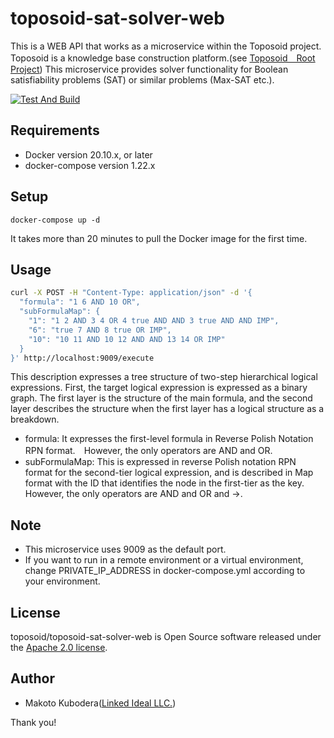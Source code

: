 # toposoid-sat-solver-web
This is a WEB API that works as a microservice within the Toposoid project.
Toposoid is a knowledge base construction platform.(see [Toposoid　Root Project](https://github.com/toposoid/toposoid.git))
This microservice provides solver functionality for Boolean satisfiability problems (SAT) or similar problems (Max-SAT etc.).

[![Test And Build](https://github.com/toposoid/toposoid-sat-solver-web/actions/workflows/action.yml/badge.svg)](https://github.com/toposoid/toposoid-sat-solver-web/actions/workflows/action.yml)

## Requirements
* Docker version 20.10.x, or later
* docker-compose version 1.22.x

## Setup
```bssh
docker-compose up -d
```
It takes more than 20 minutes to pull the Docker image for the first time.
## Usage
```bash
curl -X POST -H "Content-Type: application/json" -d '{
  "formula": "1 6 AND 10 OR",
  "subFormulaMap": {
    "1": "1 2 AND 3 4 OR 4 true AND AND 3 true AND AND IMP",
    "6": "true 7 AND 8 true OR IMP",
    "10": "10 11 AND 10 12 AND AND 13 14 OR IMP"
  }
}' http://localhost:9009/execute
```
This description expresses a tree structure of two-step hierarchical logical expressions. First, the target logical expression is expressed as a binary graph. The first layer is the structure of the main formula, and the second layer describes the structure when the first layer has a logical structure as a breakdown.
* formula: It expresses the first-level formula in Reverse Polish Notation RPN format.　However, the only operators are AND and OR.
* subFormulaMap: This is expressed in reverse Polish notation RPN format for the second-tier logical expression, and is described in Map format with the ID that identifies the node in the first-tier as the key. However, the only operators are AND and OR and →.

## Note
* This microservice uses 9009 as the default port.
* If you want to run in a remote environment or a virtual environment, change PRIVATE_IP_ADDRESS in docker-compose.yml according to your environment.

## License
toposoid/toposoid-sat-solver-web is Open Source software released under the [Apache 2.0 license](https://www.apache.org/licenses/LICENSE-2.0.html).

## Author
* Makoto Kubodera([Linked Ideal LLC.](https://linked-ideal.com/))

Thank you!

